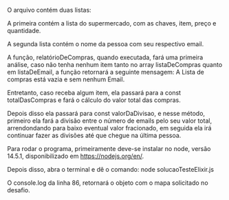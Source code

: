 O arquivo contém duas listas:

A primeira contém a lista do supermercado, com as chaves, item, preço e quantidade.

A segunda lista contém o nome da pessoa com seu respectivo email.

A função, relatórioDeCompras, quando executada, fará uma primeira análise, caso não tenha nenhum item tanto no array listaDeCompras quanto em listaDeEmail, a função retornará a seguinte mensagem:  A Lista de compras está vazia e sem nenhum Email.

Entretanto, caso receba algum item, ela passará para a const totalDasCompras e fará o cálculo do valor total das compras.

Depois disso ela passará para const valorDaDivisao, e nesse método, primeiro ela fará a divisão entre o número  de emails pelo seu valor total, arrendondando para baixo eventual valor fracionado, em seguida ela irá continuar fazer as divisões até que chegue na última pessoa.  



Para rodar o programa, primeiramente deve-se instalar no node, versão 14.5.1, disponibilizado em https://nodejs.org/en/.

Depois disso, abra o terminal e dê o comando: node solucaoTesteElixir.js

O console.log da linha 86, retornará o objeto com o mapa solicitado no desafio.